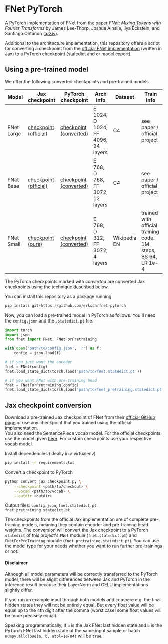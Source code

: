 # FNet PyTorch

A PyTorch implementation of FNet from the paper _FNet: Mixing Tokens with Fourier Transforms_ by James Lee-Thorp, Joshua Ainslie, Ilya Eckstein, and Santiago Ontanon ([arXiv](https://arxiv.org/abs/2105.03824)).

Additional to the architecture implementation, this repository offers a script for converting a checkpoint from the [official FNet implementation](https://github.com/google-research/google-research/tree/master/f_net) (written in Jax) to a PyTorch checkpoint (statedict and or model export).


## Using a pre-trained model

We offer the following converted checkpoints and pre-trained models

| Model | Jax checkpoint | PyTorch checkpoint | Arch Info | Dataset | Train Info |
| ----- | ---------------| ------------------- | --- | ---- | ---- |
| FNet Large | [checkpoint (official)](https://storage.googleapis.com/gresearch/f_net/checkpoints/large/f_net_checkpoint) | [checkpoint (converted)](https://voize-checkpoints-public.s3.eu-central-1.amazonaws.com/fnet/pytorch_checkpoints/fnet_large_pt_checkpoint.zip) | E 1024, D 1024, FF 4096, 24 layers | C4 | see paper / official project |
| FNet Base | [checkpoint (official)](https://storage.googleapis.com/gresearch/f_net/checkpoints/base/f_net_checkpoint) | [checkpoint (converted)](https://voize-checkpoints-public.s3.eu-central-1.amazonaws.com/fnet/pytorch_checkpoints/fnet_base_pt_checkpoint.zip) | E 768, D 768, FF 3072, 12 layers | C4 | see paper / official project |
| FNet Small | [checkpoint (ours)](https://voize-checkpoints-public.s3.eu-central-1.amazonaws.com/fnet/jax_checkpoints/fnet_small_jax_checkpoint) | [checkpoint (converted)](https://voize-checkpoints-public.s3.eu-central-1.amazonaws.com/fnet/pytorch_checkpoints/fnet_small_pt_checkpoint.zip) | E 768, D 312, FF 3072, 4 layers | Wikipedia EN | trained with official training code. 1M steps, BS 64, LR 1e-4 |

The PyTorch checkpoints marked with *converted* are converted Jax checkpoints using the technique described below.

You can install this repository as a package running

```python
pip install git+https://github.com/erksch/fnet-pytorch
```

Now, you can load a pre-trained model in PyTorch as follows. 
You'll need the `config.json` and the `.statedict.pt` file.

```python
import torch
import json
from fnet import FNet, FNetForPretraining

with open('path/to/config.json', 'r') as f:
    config = json.load(f)

# if you just want the encoder
fnet = FNet(config)
fnet.load_state_dict(torch.load('path/to/fnet.statedict.pt'))

# if you want FNet with pre-training head
fnet = FNetForPretraining(config)
fnet.load_state_dict(torch.load('path/to/fnet_pretraining.statedict.pt'))
```

## Jax checkpoint conversion

Download a pre-trained Jax checkpoint of FNet from their [official GitHub page](https://github.com/google-research/google-research/tree/master/f_net#base-models) or use any checkpoint that you trained using the official implementation.  
You also need the SentencePiece vocab model. For the official checkpoints, use the model given [here](https://github.com/google-research/google-research/tree/master/f_net#how-to-pre-train-or-fine-tune-fnet). For custom checkpoints use your respective vocab model.

Install dependencies (ideally in a virtualenv)

```bash
pip install -r requirements.txt
```

Convert a checkpoint to PyTorch

```bash
python convert_jax_checkpoint.py \
    --checkpoint <path/to/checkout> \
    --vocab <path/to/vocab> \
    --outdir <outdir>
```

Output files: `config.json`, `fnet.statedict.pt`, `fnet_pretraining.statedict.pt`

The checkpoints from the official Jax implementation are of complete pre-training models, meaning they contain encoder and pre-training head weights. 
The conversion will convert the Jax checkpoint to a PyTorch `statedict` of this project's `FNet` module (`fnet.statedict.pt`) and `FNetForPreTraining` module (`fnet_pretraining.statedict.pt`). 
You can use the model type for your needs whether you want to run further pre-trainings or not. 

#### Disclaimer

Although all model parameters will be correctly transferred to the PyTorch model, there will be slight differences between Jax and PyTorch in the inference result because their LayerNorm and GELU implementations slightly differ.

If you run an example input through both models and compare e.g. the final hidden states they will not be entirely equal. But every float value will be equal up to the 4th digit after the comma (worst case! some float values will be more precisely equal).

Speaking programmatically, if `a` is the Jax FNet last hidden state and `b` is the PyTorch FNet last hidden state of the same input sample or batch `numpy.allclose(a, b, atol=1e-04)` will be `true`.
